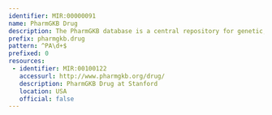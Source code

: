 ```yaml
---
identifier: MIR:00000091
name: PharmGKB Drug
description: The PharmGKB database is a central repository for genetic, genomic, molecular and cellular phenotype data and clinical information about people who have participated in pharmacogenomics research studies. The data includes, but is not limited to, clinical and basic pharmacokinetic and pharmacogenomic research in the cardiovascular, pulmonary, cancer, pathways, metabolic and transporter domains.
prefix: pharmgkb.drug
pattern: ^PA\d+$
prefixed: 0
resources:
 - identifier: MIR:00100122
   accessurl: http://www.pharmgkb.org/drug/
   description: PharmGKB Drug at Stanford
   location: USA
   official: false
---
```

